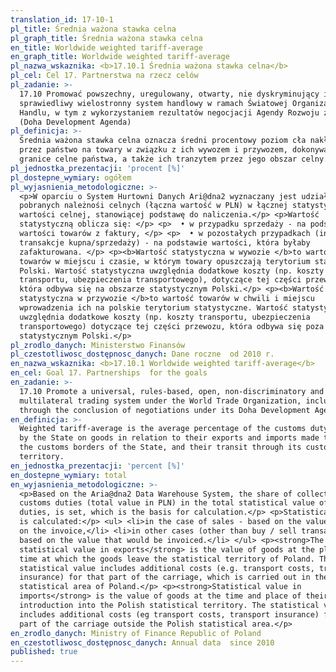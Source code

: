 ```yaml
---
translation_id: 17-10-1
pl_title: Średnia ważona stawka celna
pl_graph_title: Średnia ważona stawka celna
en_title: Worldwide weighted tariff-average
en_graph_title: Worldwide weighted tariff-average
pl_nazwa_wskaznika: <b>17.10.1 Średnia ważona stawka celna</b>
pl_cel: Cel 17. Partnerstwa na rzecz celów
pl_zadanie: >-
  17.10 Promować powszechny, uregulowany, otwarty, nie dyskryminujący i
  sprawiedliwy wielostronny system handlowy w ramach Światowej Organizacji
  Handlu, w tym z wykorzystaniem rezultatów negocjacji Agendy Rozwoju z Doha
  (Doha Development Agenda)
pl_definicja: >-
  Średnia ważona stawka celna oznacza średni procentowy poziom cła nakładanego
  przez państwo na towary w związku z ich wywozem i przywozem, dokonywanym przez
  granice celne państwa, a także ich tranzytem przez jego obszar celny.
pl_jednostka_prezentacji: 'procent [%]'
pl_dostepne_wymiary: ogółem
pl_wyjasnienia_metodologiczne: >-
  <p>W oparciu o System Hurtowni Danych Ari@dna2 wyznaczany jest udział
  pobranych należnośi celnych (łączna wartość w PLN) w łącznej statystycznej
  wartości celnej, stanowiącej podstawę do naliczenia.</p> <p>Wartość
  statystyczną oblicza się: </p> <p>  • w przypadku sprzedaży - na podstawie
  wartości towarów z faktury, </p> <p>  • w pozostałych przypadkach (innych niż
  transakcje kupna/sprzedaży) - na podstawie wartości, która byłaby
  zafakturowana. </p> <p><b>Wartość statystyczna w wywozie </b>to wartość
  towarów w miejscu i czasie, w którym towary opuszczają terytorium statystyczne
  Polski. Wartość statystyczna uwzględnia dodatkowe koszty (np. koszty
  transportu, ubezpieczenia transportowego), dotyczące tej części przewozu,
  która odbywa się na obszarze statystycznym Polski.</p> <p><b>Wartość
  statystyczna w przywozie </b>to wartość towarów w chwili i miejscu
  wprowadzenia ich na polskie terytorium statystyczne. Wartość statystyczna
  uwzględnia dodatkowe koszty (np. koszty transportu, ubezpieczenia
  transportowego) dotyczące tej części przewozu, która odbywa się poza obszarem
  statystycznym Polski.</p>
pl_zrodlo_danych: Ministerstwo Finansów
pl_czestotliwosc_dostępnosc_danych: Dane roczne  od 2010 r.
en_nazwa_wskaznika: <b>17.10.1 Worldwide weighted tariff-average</b>
en_cel: Goal 17. Partnerships  for the goals
en_zadanie: >-
  17.10 Promote a universal, rules-based, open, non-discriminatory and equitable
  multilateral trading system under the World Trade Organization, including
  through the conclusion of negotiations under its Doha Development Agenda
en_definicja: >-
  Weighted tariff-average is the average percentage of the customs duty imposed
  by the State on goods in relation to their exports and imports made through
  the customs borders of the State, and their transit through its customs
  territory.
en_jednostka_prezentacji: 'percent [%]'
en_dostepne_wymiary: total
en_wyjasnienia_metodologiczne: >-
  <p>Based on the Aria@dna2 Data Warehouse System, the share of collected
  customs duties (total value in PLN) in the total statistical value of customs
  duties, is set, which is the basis for calculation.</p> <p>Statistical value
  is calculated:</p> <ul> <li>in the case of sales - based on the value of goods
  on the invoice,</li> <li>in other cases (other than buy / sell transactions),
  based on the value that would be invoiced.</li> </ul> <p><strong>The
  statistical value in exports</strong> is the value of goods at the place and
  time at which the goods leave the statistical territory of Poland. The
  statistical value includes additional costs (e.g. transport costs, transport
  insurance) for that part of the carriage, which is carried out in the
  statistical area of Poland.</p> <p><strong>Statistical value in
  imports</strong> is the value of goods at the time and place of their
  introduction into the Polish statistical territory. The statistical value
  includes additional costs (eg transport costs, transport insurance) for this
  part of the carriage outside the Polish statistical area.</p>
en_zrodlo_danych: Ministry of Finance Republic of Poland
en_czestotliwosc_dostępnosc_danych: Annual data  since 2010
published: true
---
```

